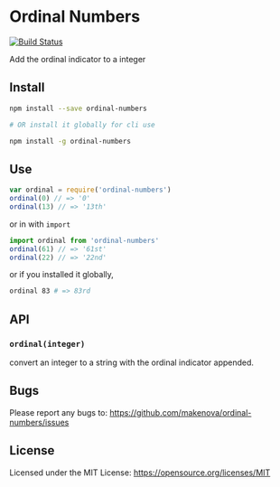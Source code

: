 # Ordinal Numbers

[![Build Status](https://travis-ci.org/makenova/ordinal-numbers.svg?branch=master)](https://travis-ci.org/makenova/ordinal-numbers)

Add the ordinal indicator to a integer

## Install

```sh
npm install --save ordinal-numbers

# OR install it globally for cli use

npm install -g ordinal-numbers
```

## Use

```js
var ordinal = require('ordinal-numbers')
ordinal(0) // => '0'
ordinal(13) // => '13th'
```

or in with `import`

```js
import ordinal from 'ordinal-numbers'
ordinal(61) // => '61st'
ordinal(22) // => '22nd'
```

or if you installed it globally,

```sh
ordinal 83 # => 83rd
```

## API

### `ordinal(integer)`

convert an integer to a string with the ordinal indicator appended.

## Bugs

Please report any bugs to: https://github.com/makenova/ordinal-numbers/issues

## License

Licensed under the MIT License: https://opensource.org/licenses/MIT

